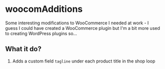 # woocomAdditions
Some interesting modifications to WooCommerce I needed at work - I guess I could have created a WooCommerce plugin but I'm a bit more used to creating WordPress plugins so...

## What it do?
1. Adds a custom field `tagline` under each product title in the shop loop
